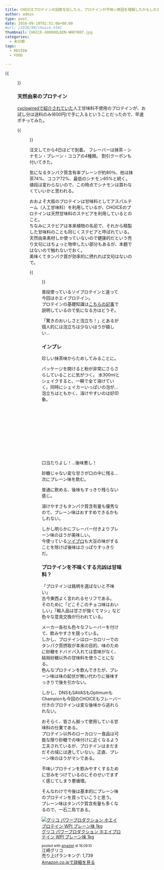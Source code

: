 ```yaml
---
title: CHOICEプロテインの試飲を試したら、プロテインが不味い原因を理解したかもしれない
author: admin
type: post
date: 2016-09-10T02:51:00+00:00
#url: /2016/09/choice.html
thumbnail: CHOICE-GOOOOOLDEN-WHEY007.jpg
categories:
  - 未分類
tags:
  - REVIEW
  - FOOD

---
```

{{<figure src="./CHOICE-GOOOOOLDEN-WHEY007.jpg">}}


### 天然由来のプロテイン

<a href="https://www.cyclowired.jp/lifenews/node/203989" target="_blank">cyclowiredで紹介されていた</a>人工甘味料不使用のプロテインが、お試し分は送料のみ(600円)で手に入るということだったので、早速ポチってみた。

{{<figure src="./DSC_0142.jpg">}}

注文してから4日ほどで到着。
フレーバーは抹茶・シナモン・プレーン・ココアの4種類。
割引クーポンも付いてきた。

気になるタンパク質含有率プレーンが約80％、他は抹茶74%、ココア72%、最低のシナモン65%と続く。
値段は変わらないので、この時点でシナモンは買わなくていいかと思われる。

おおよそ大抵のプロテインは甘味料としてアスパルテーム（人工甘味料）を利用しているが、CHOICEのプロテインは天然甘味料のステビアを利用しているとのこと。  
ちなみにステビアは本来植物の名前で、それから精製した甘味料のことも同じくステビアと呼ばれている。天然由来素材しか使っていないので健康的だという売り文句にはちょっと物申したい部分もあるが、本題ではないので触れないでおく。  
美味くてタンパク質が効率的に摂れれば文句はないので。

{{<figure src="./DSC_0144.jpg">}}


普段使っているソイプロテインと違って今回はホエイプロテイン。  
プロテインの基礎知識は<a href="/2016/02/blog-post.html" target="_blank">こちらの記事</a>で説明しているので気になる方はどうぞ。

「驚きのおいしさと泡立ち！」とあるが個人的には泡立ちは少ないほうが嬉しい…


### インプレ

珍しい抹茶味からためしてみることに。

パッケージを開けると粉が非常にさらさらしていることに気がつく。
水300mlとシェイクすると、一瞬で全て溶けていく。同時にシェイカーいっぱいの泡が…
</br>
泡立ちはともかく、溶けやすいのは好印象。
</br>
</br>
</br>
</br>
</br>
</br>
</br>
</br>
</br>
</br>
</br>
</br>
口当たりよし！…後味悪し！

砂糖じゃない変な甘さが口の中に残る…  
次にプレーン味を飲む。

普通に飲める、後味もすっきり残らない感じ。

溶けやすさもタンパク質含有量も優秀なので、プレーン味はおすすめできるかもしれない。
  
  
しかし明らかにフレーバー付きよりプレーン味のほうが美味しい。  
今使っている<a href="http://amzn.to/2ceAC4l" target="_blank">ソイプロ</a>も大豆の味がすることを除けば後味はさっぱりすっきりだ。

### プロテインを不味くする元凶は甘味料？

「プロテインは銘柄を選ばないと不味い」
</br>
古今東西よく言われるセリフである。  
そのために「どこそこのチョコ味はおいしい」「輸入品は甘さが強くてマシ」など色々な意見交換が行われている。

メーカー各社も色々なフレーバーを付けて、飲みやすさを競っている。  
しかし、プロテインはローカロリーでのタンパク質摂取が本来の目的、味のために砂糖をドバドバ入れては意味がなく、結局砂糖以外の甘味料を使うことになる。  
色んなプロテインを飲んできたが、プレーン味は味の起伏が無い代わりに後味すっきりで後を引かない。

しかし、DNSもSAVASもOptimumもChampionも今回のCHOICEもフレーバー付きのプロテインは変な後味から逃れられない。

おそらく、皆さん揃って使用している甘味料の仕業である。  
プロテイン以外のローカロリー食品は可能な限り砂糖での味付けに近くなるよう工夫されているが、プロテインはまだまだその域には達していない。正直、プレーン味のほうがマシである。

不味いプロテインを飲みやすくするために甘みをつけているのにそのせいでまずく感じてしまう悪循環。

そんなわけで今後は基本的にプレーン味のプロテインを買っていこうと思う。  
プレーン味はタンパク質含有量も多くなるので、一石二鳥である。


<div class="amazlet-box" style="margin-bottom: 0px;">
  <div class="amazlet-image" style="float: left; margin: 0px 12px 1px 0px;">
    <a href="http://www.amazon.co.jp/exec/obidos/ASIN/B004MWQUZG/gensobunya-22/ref=nosim/" name="amazletlink" target="_blank"><img alt="グリコ パワープロダクション ホエイプロテイン WPI プレーン味 1kg" src="https://images-fe.ssl-images-amazon.com/images/I/51qcULvXllL._SL160_.jpg" style="border: none;" /></a>
  </div>

  <div class="amazlet-info" style="line-height: 120%; margin-bottom: 10px;">
    <div class="amazlet-name" style="line-height: 120%; margin-bottom: 10px;">
<a href="http://www.amazon.co.jp/exec/obidos/ASIN/B004MWQUZG/gensobunya-22/ref=nosim/" name="amazletlink" target="_blank">グリコ パワープロダクション ホエイプロテイン WPI プレーン味 1kg</a></p>

<div class="amazlet-powered-date" style="font-size: 80%; line-height: 120%; margin-top: 5px;">
  posted with <a href="http://www.amazlet.com/" target="_blank" title="amazlet">amazlet</a> at 16.09.10
</div>


<div class="amazlet-detail">
江崎グリコ <br /> 売り上げランキング: 1,739


<div class="amazlet-sub-info" style="float: left;">
<div class="amazlet-link" style="margin-top: 5px;">
  <a href="http://www.amazon.co.jp/exec/obidos/ASIN/B004MWQUZG/gensobunya-22/ref=nosim/" name="amazletlink" target="_blank">Amazon.co.jpで詳細を見る</a>
</div>

  </div>

  <div class="amazlet-footer" style="clear: left;">
  </div>
</div>